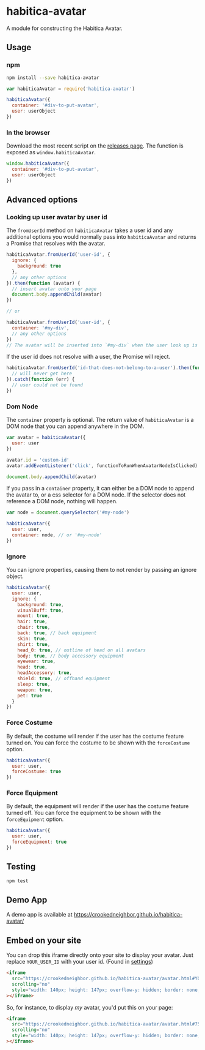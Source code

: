 # habitica-avatar

A module for constructing the Habitica Avatar.

## Usage

### npm

```sh
npm install --save habitica-avatar
```

```js
var habiticaAvatar = require('habitica-avatar')

habiticaAvatar({
  container: '#div-to-put-avatar',
  user: userObject
})
```

### In the browser

Download the most recent script on the [releases page](https://github.com/crookedneighbor/habitica-avatar/releases). The function is exposed as `window.habiticaAvatar`.

```js
window.habiticaAvatar({
  container: '#div-to-put-avatar',
  user: userObject
})
```

## Advanced options

### Looking up user avatar by user id

The `fromUserId` method on `habiticaAvatar` takes a user id and any additional options you would normally pass into `habiticaAvatar` and returns a Promise that resolves with the avatar.

```js
habiticaAvatar.fromUserId('user-id', {
  ignore: {
    background: true
  },
  // any other options
}).then(function (avatar) {
  // insert avatar onto your page
  document.body.appendChild(avatar)
})

// or

habiticaAvatar.fromUserId('user-id', {
  container: '#my-div',
  // any other options
})
// The avatar will be inserted into `#my-div` when the user look up is complete
```

If the user id does not resolve with a user, the Promise will reject.

```js
habiticaAvatar.fromUserId('id-that-does-not-belong-to-a-user').then(function (avatar) {
  // will never get here
}).catch(function (err) {
  // user could not be found
})
```

### Dom Node

The `container` property is optional. The return value of `habiticaAvatar` is a DOM node that you can append anywhere in the DOM.

```js
var avatar = habiticaAvatar({
  user: user
})

avatar.id = 'custom-id'
avatar.addEventListener('click', functionToRunWhenAvatarNodeIsClicked)

document.body.appendChild(avatar)
```

If you pass in a `container` property, it can either be a DOM node to append the avatar to, or a css selector for a DOM node. If the selector does not reference a DOM node, nothing will happen.

```js
var node = document.querySelector('#my-node')

habiticaAvatar({
  user: user,
  container: node, // or '#my-node'
})
```

### Ignore

You can ignore properties, causing them to not render by passing an ignore object.

```js
habiticaAvatar({
  user: user,
  ignore: {
    background: true,
    visualBuff: true,
    mount: true,
    hair: true,
    chair: true,
    back: true, // back equipment
    skin: true,
    shirt: true,
    head_0: true, // outline of head on all avatars
    body: true, // body accessory equipment
    eyewear: true,
    head: true,
    headAccessory: true,
    shield: true, // offhand equipment
    sleep: true,
    weapon: true,
    pet: true
  }
})
```

### Force Costume

By default, the costume will render if the user has the costume feature turned on. You can force the costume to be shown with the `forceCostume` option.

```js
habiticaAvatar({
  user: user,
  forceCostume: true
})
```

### Force Equipment

By default, the equipment will render if the user has the costume feature turned off. You can force the equipment to be shown with the `forceEquipment` option.

```js
habiticaAvatar({
  user: user,
  forceEquipment: true
})
```

## Testing

```sh
npm test
```

## Demo App

A demo app is available at https://crookedneighbor.github.io/habitica-avatar/

## Embed on your site

You can drop this iframe directly onto your site to display your avatar. Just replace `YOUR_USER_ID` with your user id. (Found in [settings](https://habitica.com/user/settings/api))

```html
<iframe
  src="https://crookedneighbor.github.io/habitica-avatar/avatar.html#YOUR_USER_ID"
  scrolling="no"
  style="width: 140px; height: 147px; overflow-y: hidden; border: none;"
></iframe>
```

So, for instance, to display _my_ avatar, you'd put this on your page:

```html
<iframe
  src="https://crookedneighbor.github.io/habitica-avatar/avatar.html#75f270e8-c5db-4722-a5e6-a83f1b23f76b"
  scrolling="no"
  style="width: 140px; height: 147px; overflow-y: hidden; border: none;"
></iframe>
```
